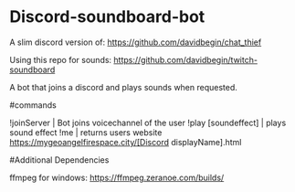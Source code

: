 # Discord-soundboard-bot

A slim discord version of: https://github.com/davidbegin/chat_thief  

Using this repo for sounds: https://github.com/davidbegin/twitch-soundboard

A bot that joins a discord and plays sounds when requested.

#commands

!joinServer         | Bot joins voicechannel of the user 
!play [soundeffect] | plays sound effect
!me                 | returns users website https://mygeoangelfirespace.city/[Discord displayName].html


 
#Additional Dependencies

ffmpeg for windows: https://ffmpeg.zeranoe.com/builds/

